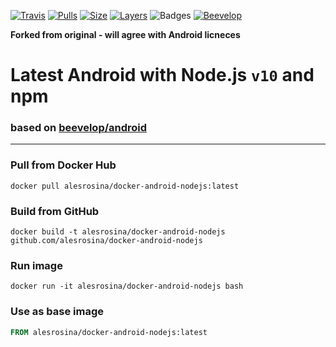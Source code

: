 [![Travis](https://shields.beevelop.com/travis/beevelop/docker-nodejs.svg?style=flat-square)](https://travis-ci.org/beevelop/docker-nodejs)
[![Pulls](https://shields.beevelop.com/docker/pulls/beevelop/nodejs.svg?style=flat-square)](https://links.beevelop.com/d-nodejs)
[![Size](https://shields.beevelop.com/docker/image/size/beevelop/nodejs/latest.svg?style=flat-square)](https://links.beevelop.com/d-nodejs)
[![Layers](https://shields.beevelop.com/docker/image/layers/beevelop/nodejs/latest.svg?style=flat-square)](https://links.beevelop.com/d-nodejs)
![Badges](https://shields.beevelop.com/badge/badges-7-brightgreen.svg?style=flat-square)
[![Beevelop](https://links.beevelop.com/honey-badge)](https://beevelop.com)


**Forked from original - will agree with Android licneces**

# Latest Android with Node.js `v10` and npm
### based on [beevelop/android](https://github.com/beevelop/docker-android)
----
### Pull from Docker Hub
```
docker pull alesrosina/docker-android-nodejs:latest
```

### Build from GitHub
```
docker build -t alesrosina/docker-android-nodejs github.com/alesrosina/docker-android-nodejs
```

### Run image
```
docker run -it alesrosina/docker-android-nodejs bash
```

### Use as base image
```Dockerfile
FROM alesrosina/docker-android-nodejs:latest
```
